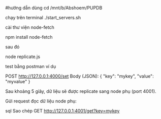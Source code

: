 #hướng dẫn dùng
cd /mnt/b/Abshoem/PUPDB

chạy trên terminal
./start_servers.sh

cài thư viện node-fetch

npm install node-fetch

sau đó

node replicate.js

test bằng postman
ví dụ

POST http://127.0.0.1:4000/set
Body (JSON):
{
"key": "mykey",
"value": "myvalue"
}

Sau khoảng 5 giây, dữ liệu sẽ được replicate sang node phụ (port 4001).

Gửi request đọc dữ liệu node phụ:

sql
Sao chép
GET http://127.0.0.1:4001/get?key=mykey
